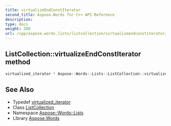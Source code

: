 ```yaml
---
title: virtualizeEndConstIterator
second_title: Aspose.Words for C++ API Reference
description: 
type: docs
weight: 209
url: /cpp/aspose.words.lists/listcollection/virtualizeendconstiterator/
---
```

## ListCollection::virtualizeEndConstIterator method




```cpp
virtualized_iterator * Aspose::Words::Lists::ListCollection::virtualizeEndConstIterator() const override
```

## See Also

* Typedef [virtualized_iterator](../virtualized_iterator/)
* Class [ListCollection](../)
* Namespace [Aspose::Words::Lists](../../)
* Library [Aspose.Words](../../../)
